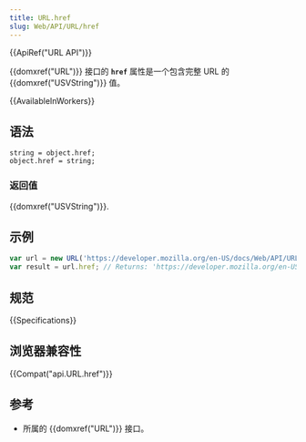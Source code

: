 ```yaml
---
title: URL.href
slug: Web/API/URL/href
---
```

{{ApiRef("URL API")}}

{{domxref("URL")}} 接口的 **`href`** 属性是一个包含完整 URL 的 {{domxref("USVString")}} 值。

{{AvailableInWorkers}}

## 语法

```plain
string = object.href;
object.href = string;
```

### 返回值

{{domxref("USVString")}}.

## 示例

```js
var url = new URL('https://developer.mozilla.org/en-US/docs/Web/API/URL/href');
var result = url.href; // Returns: 'https://developer.mozilla.org/en-US/docs/Web/API/URL/href'
```

## 规范

{{Specifications}}

## 浏览器兼容性

{{Compat("api.URL.href")}}

## 参考

- 所属的 {{domxref("URL")}} 接口。

